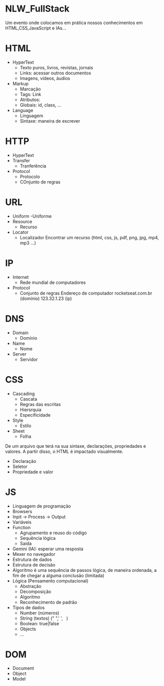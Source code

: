 # NLW_FullStack

Um evento onde colocamos em prática nossos conhecimentos em HTML,CSS,JavaScript e IAs...


# HTML

- HyperText
  - Texto puros, livros, revistas, jornais
  - Links: acessar outros documentos
  - Imagens, vídeos, áudios
- Markup
    - Marcação
    - Tags: <a> Link </a>
    - Atributos:<a href="https://rocketseat.com.br"></a>
    - Globais: id, class, ...
- Language
    - Linguagem
    - Sintaxe: maneira de escrever

# HTTP
- HyperText
- Transfer
    - Tranferência
- Protocol
    - Protocolo
    - COnjunto de regras

# URL
- Uniform
    -Uniforme
- Resource
    - Recurso
- Locator
    - Localizador
Encontrar um recurso (html, css, js, pdf, png, jpg, mp4, mp3 ...)

# IP
- Internet
    - Rede mundial de computadores
- Protocol
    - Conjunto de regras
Endereço de computador
rocketseat.com.br (domínio)
123.32.1.23 (ip)

# DNS
- Domain
    - Domínio
- Name
    - Nome
- Server
    - Servidor



# CSS

- Cascading
    - Cascata
    - Regras das escritas
    - Hiersrquia
    - Especificidade
- Style
    - Estilo
- Sheet
    - Folha

De um arquivo que terá na sua sintaxe, declarações, propriedades e valores.
A partir disso, o HTML é impactado visualmente.

- Declaração
- Seletor
- Propriedade e valor

# JS

- Linguagem de programação
- Browsers
- Inpit -> Process -> Output
- Variáveis
- Function
    - Agrupamento e reuso do código
    - Sequência lógica
    - Saída
- Gemini (IA): esperar uma resposta
- Mexer no navegador
- Estrutura de dados
- Estrutura de decisão
- Algoritmo é uma sequência de passos lógica, de maneira ordenada, a fim de chegar a alguma conclusão (limitada)
- Lógica (Pensamento computacional)
    - Abstração
    - Decomposição
    - Algoritmo
    - Reconhecimento de padrão
- Tipos de dados
    - Number (números)
    - String (textos) (" ",' ', ` `)
    - Boolean: true|false
    - Objects
    - ...

# DOM
- Document
- Object
- Model


